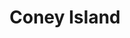 ---
title: "Coney Island"
address: "Kinnego Marina Caravan Park, Kinnego Marina Oxford island Annaloiste Road, Lurgan, Co. Armagh, BT66 6NJ"
tel: "+44 (0)28 3832 7573"
county: "Armagh"
category: "Game Angling"
type: "Content"
lat: "54.462921142578125"
lng: "-6.33630895614624"
---
